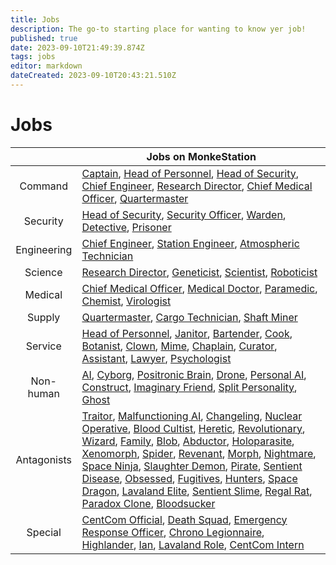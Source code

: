 ```yaml
---
title: Jobs
description: The go-to starting place for wanting to know yer job!
published: true
date: 2023-09-10T21:49:39.874Z
tags: jobs
editor: markdown
dateCreated: 2023-09-10T20:43:21.510Z
---
```


# Jobs

|             | Jobs on MonkeStation|
|:-----------:|---------------------------------------------------------------------------------------------------------------------------------------------------------------------------------------------------------------------------------------------------------------------------------------------------------------------------------------------------------|
|   Command   | [Captain](/jobs/command/captain), [Head of Personnel](/jobs/service/head-of-personnel), [Head of Security](/jobs/security/head-of-security), [Chief Engineer](/jobs/engineering/chief-engineer), [Research Director](/jobs/science/research-director), [Chief Medical Officer](/jobs/medical/chief-medical-officer), [Quartermaster](/jobs/supply/quartermaster)|
|   Security  | [Head of Security](/jobs/security/head-of-security), [Security Officer](/jobs/security/security-officer), [Warden](/jobs/security/warden), [Detective](/jobs/security/detective), [Prisoner](/jobs/security/prisoner) |
| Engineering | [Chief Engineer](/jobs/engineering/chief-engineer), [Station Engineer](/jobs/engineering/station-engineer), [Atmospheric Technician](/jobs/engineering/atmospheric-technician)|
|   Science   | [Research Director](/jobs/science/research-director), [Geneticist](/jobs/science/geneticist), [Scientist](/jobs/science/scientist), [Roboticist](/jobs/science/roboticist)|
|   Medical   | [Chief Medical Officer](/jobs/medical/chief-medical-officer), [Medical Doctor](/jobs/medical/medical-doctor), [Paramedic](/jobs/medical/paramedic), [Chemist](/jobs/medical/chemist), [Virologist](/jobs/medical/virologist) |
|    Supply   | [Quartermaster](/jobs/supply/quartermaster), [Cargo Technician](/jobs/supply/cargo-technician), [Shaft Miner](/jobs/supply/shaft-miner) |
|   Service   | [Head of Personnel](/jobs/service/head-of-personnel), [Janitor](/jobs/service/janitor), [Bartender](/jobs/service/bartender), [Cook](/jobs/service/cook), [Botanist](/jobs/service/botanist), [Clown](/jobs/service/clown), [Mime](/jobs/service/mime), [Chaplain](/jobs/service/chaplain), [Curator](/jobs/service/curator), [Assistant](/jobs/service/assistant), [Lawyer](/jobs/service/lawyer), [Psychologist](/jobs/service/psychologist) |
|  Non-human  | [AI](/jobs/non-human/ai), [Cyborg](/jobs/non-human/ai), [Positronic Brain](/jobs/non-human/positronic-brain), [Drone](/jobs/non-human/drone), [Personal AI](/jobs/non-human/pai), [Construct](/jobs/non-human/construct), [Imaginary Friend](/jobs/non-human/imaginary-friend), [Split Personality](/jobs/non-human/split-personality), [Ghost](/jobs/non-human/ghost) |
| Antagonists | [Traitor](/jobs/antagonists/traitor), [Malfunctioning AI](/jobs/non-human/guide-to-malf), [Changeling](/jobs/antagonists/changeling), [Nuclear Operative](/jobs/antagonists/nuke-op), [Blood Cultist](/jobs/antagonists/blood-cultist), [Heretic](/jobs/antagonists/heretic), [Revolutionary](/jobs/antagonists/revolutionary), [Wizard](/jobs/antagonists/wizard), [Family](/jobs/antagonists/Family), [Blob](/jobs/antagonists/blob), [Abductor](/jobs/antagonists/abductor), [Holoparasite](/jobs/antagonists/holoparasite), [Xenomorph](/jobs/antagonists/xenos), [Spider](/jobs/antagonists/spider), [Revenant](/jobs/antagonists/revenant), [Morph](/jobs/antagonists/morph), [Nightmare](/jobs/antagonists/nightmare), [Space Ninja](/jobs/antagonists/space-ninja), [Slaughter Demon](/jobs/antagonists/slaughter-demon), [Pirate](/jobs/antagonists/pirate), [Sentient Disease](/jobs/antagonists/sentient-disease), [Obsessed](/jobs/antagonists/obsessed), [Fugitives](/jobs/antagonists/fugitives), [Hunters](/jobs/antagonists/hunters), [Space Dragon](/jobs/antagonists/space-dragon), [Lavaland Elite](/jobs/antagonists/lavaland-elite), [Sentient Slime](/jobs/antagonists/sentient-slime), [Regal Rat](/jobs/antagonists/regal-rat), [Paradox Clone](/jobs/antagonists/paradox-clone), [Bloodsucker](/jobs/antagonists/bloodsucker) |
|   Special   | [CentCom Official](/jobs/special/centcom-official), [Death Squad](/jobs/special/death-squad), [Emergency Response Officer](/jobs/special/ERT), [Chrono Legionnaire](/jobs/special/chrono-legionnaire), [Highlander](/jobs/special/highlander), [Ian](/jobs/special/Ian), [Lavaland Role](/jobs/special/lavaland-roles), [CentCom Intern](/jobs/special/centcom-intern) |
